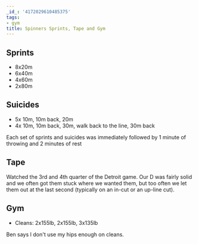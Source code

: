 ```yaml
---
_id_: '4172029610485375'
tags:
- gym
title: Spinners Sprints, Tape and Gym
---
```


## Sprints

- 8x20m
- 6x40m
- 4x60m
- 2x80m

## Suicides

- 5x 10m, 10m back, 20m
- 4x 10m, 10m back, 30m, walk back to the line, 30m back

Each set of sprints and suicides was immediately followed by 1 minute of throwing and 2 minutes of rest

## Tape

Watched the 3rd and 4th quarter of the Detroit game. Our D was fairly solid and we often got them stuck where we wanted them, but too often we let them out at the last second (typically on an in-cut or an up-line cut).

## Gym

- Cleans: 2x155lb, 2x155lb, 3x135lb

Ben says I don't use my hips enough on cleans.

